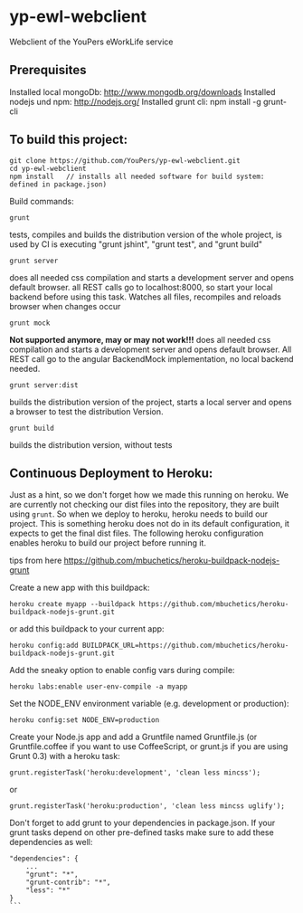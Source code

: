 yp-ewl-webclient
=================


Webclient of the YouPers eWorkLife service

## Prerequisites

Installed local mongoDb: http://www.mongodb.org/downloads
Installed nodejs und npm: http://nodejs.org/
Installed grunt cli: npm install -g grunt-cli

To build this project:
-----------------------

    git clone https://github.com/YouPers/yp-ewl-webclient.git
    cd yp-ewl-webclient
    npm install   // installs all needed software for build system: defined in package.json)

Build commands:

    grunt
tests, compiles and builds the distribution version of the whole project, is used by CI
is executing "grunt jshint", "grunt test", and "grunt build"

    grunt server
does all needed css compilation and starts a development server and opens default browser.
all REST calls go to localhost:8000, so start your local backend before using this task.
Watches all files, recompiles and reloads browser when changes occur

    grunt mock
**Not supported anymore, may or may not work!!!** does all needed css compilation and starts a development server and
 opens default browser. All REST call go to the angular BackendMock implementation, no local backend needed.


    grunt server:dist
builds the distribution version of the project, starts a local server and opens a browser to
test the distribution Version.

    grunt build
builds the distribution version, without tests


Continuous Deployment to Heroku:
--------------------------------

Just as a hint, so we don't forget how we made this running on heroku.
We are currently not checking our dist files into the repository, they are built using `grunt`. So when
we deploy to heroku, heroku needs to build our project. This is something heroku does not do in its default
configuration, it expects to get the final dist files. The following heroku configuration enables heroku to build
our project before running it.

tips from here https://github.com/mbuchetics/heroku-buildpack-nodejs-grunt

Create a new app with this buildpack:

    heroku create myapp --buildpack https://github.com/mbuchetics/heroku-buildpack-nodejs-grunt.git

or add this buildpack to your current app:

    heroku config:add BUILDPACK_URL=https://github.com/mbuchetics/heroku-buildpack-nodejs-grunt.git

Add the sneaky option to enable config vars during compile:

    heroku labs:enable user-env-compile -a myapp

Set the NODE_ENV environment variable (e.g. development or production):

    heroku config:set NODE_ENV=production

Create your Node.js app and add a Gruntfile named Gruntfile.js (or Gruntfile.coffee if you want to use
CoffeeScript, or grunt.js if you are using Grunt 0.3) with a heroku task:

    grunt.registerTask('heroku:development', 'clean less mincss');

or

    grunt.registerTask('heroku:production', 'clean less mincss uglify');

Don't forget to add grunt to your dependencies in package.json. If your grunt tasks depend on other pre-defined
tasks make sure to add these dependencies as well:

````
"dependencies": {
    ...
    "grunt": "*",
    "grunt-contrib": "*",
    "less": "*"
}
``` 
